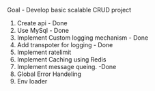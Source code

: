 Goal - Develop basic scalable CRUD project

1. Create api - Done
2. Use MySql - Done
3. Implement Custom logging mechanism - Done
4. Add transpoter for logging - Done
5. Implement ratelimit
6. Implement Caching using Redis
7. Implement message queing. -Done
8. Global Error Handeling
9. Env loader
